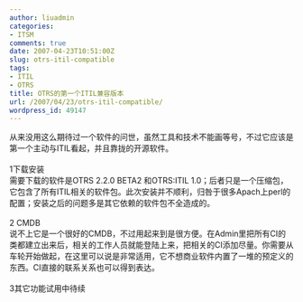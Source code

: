 ```yaml
---
author: liuadmin
categories:
- ITSM
comments: true
date: 2007-04-23T10:51:00Z
slug: otrs-itil-compatible
tags:
- ITIL
- OTRS
title: OTRS的第一个ITIL兼容版本
url: /2007/04/23/otrs-itil-compatible/
wordpress_id: 49147
---
```


从来没用这么期待过一个软件的问世，虽然工具和技术不能画等号，不过它应该是第一个主动与ITIL看起，并且靠拢的开源软件。<br /><br />1下载安装<br />需要下载的软件是OTRS 2.2.0 BETA2 和OTRS:ITIL 1.0；后者只是一个压缩包，它包含了所有ITIL相关的软件包。此次安装并不顺利，归咎于很多Apach上perl的配置；安装之后的问题多是其它依赖的软件包不全造成的。<br /><br />2 CMDB<br />说不上它是一个很好的CMDB，不过用起来到是很方便。在Admin里把所有CI的类都建立出来后，相关的工作人员就能登陆上来，把相关的CI添加尽量。你需要从车轮开始做起，在这里可以说是非常适用，它不想商业软件内置了一堆的预定义的东西。CI直接的联系关系也可以得到表达。<br /><br />3其它功能试用中待续
